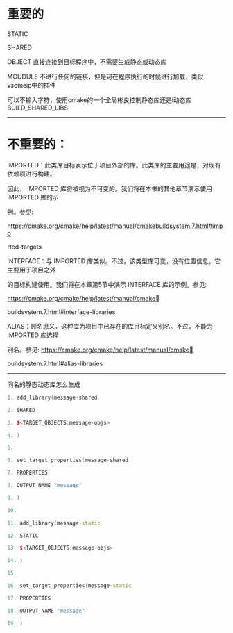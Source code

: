 
# 重要的
STATIC

SHARED

OBJECT 直接连接到目标程序中，不需要生成静态或动态库

MOUDULE 不进行任何的链接，但是可在程序执行的时候进行加载，类似vsomeip中的插件

可以不输入字符，使用cmake的一个全局彬良控制静态库还是i动态库BUILD_SHARED_LIBS

---
# 不重要的：
IMPORTED：此类库目标表示位于项目外部的库。此类库的主要用途是，对现有依赖项进行构建。

因此， IMPORTED 库将被视为不可变的。我们将在本书的其他章节演示使用 IMPORTED 库的示

例。参见:

https://cmake.org/cmake/help/latest/manual/cmakebuildsystem.7.html#impo

rted-targets

INTERFACE：与 IMPORTED 库类似。不过，该类型库可变，没有位置信息。它主要用于项目之外

的目标构建使用。我们将在本章第5节中演示 INTERFACE 库的示例。参见:

https://cmake.org/cmake/help/latest/manual/cmake

buildsystem.7.html#interface-libraries

ALIAS：顾名思义，这种库为项目中已存在的库目标定义别名。不过，不能为 IMPORTED 库选择

别名。参见: https://cmake.org/cmake/help/latest/manual/cmake

buildsystem.7.html#alias-libraries


---
同名的静态动态库怎么生成

``` c++
1. add_library(message-shared

2. SHARED

3. $<TARGET_OBJECTS:message-objs>

4. )

5.

6. set_target_properties(message-shared

7. PROPERTIES

8. OUTPUT_NAME "message"

9. )

10.

11. add_library(message-static

12. STATIC

13. $<TARGET_OBJECTS:message-objs>

14. )

15.

16. set_target_properties(message-static

17. PROPERTIES

18. OUTPUT_NAME "message"

19. )
```